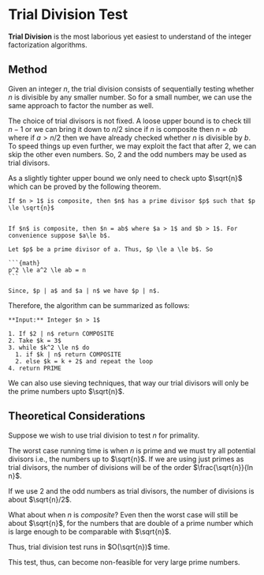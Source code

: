 # Trial Division Test

**Trial Division** is the most laborious yet easiest to understand of the integer factorization algorithms.

## Method

Given an integer $n$, the trial division consists of sequentially testing whether $n$ is divisible by any smaller number. So for a small number, we can use the same approach to factor the number as well.

The choice of trial divisors is not fixed. A loose upper bound is to check till $n - 1$ or we can bring it down to $n/2$ since if $n$ is composite then $n = ab$ where if $a > n/2$ then we have already checked whether $n$ is divisible by $b$. To speed things up even further, we may exploit the fact that after 2, we can skip the other even numbers. So, 2 and the odd numbers may be used as trial divisors.

As a slightly tighter upper bound we only need to check upto $\sqrt{n}$ which can be proved by the following theorem. 

```{prf:theorem}
If $n > 1$ is composite, then $n$ has a prime divisor $p$ such that $p \le \sqrt{n}$
```

`````{prf:proof}

If $n$ is composite, then $n = ab$ where $a > 1$ and $b > 1$. For convenience suppose $a\le b$. 

Let $p$ be a prime divisor of a. Thus, $p \le a \le b$. So

```{math}
p^2 \le a^2 \le ab = n
```

Since, $p | a$ and $a | n$ we have $p | n$.
`````

Therefore, the algorithm can be summarized as follows:

```{prf:algorithm}
**Input:** Integer $n > 1$

1. If $2 | n$ return COMPOSITE
2. Take $k = 3$
3. while $k^2 \le n$ do
  1. if $k | n$ return COMPOSITE
  2. else $k = k + 2$ and repeat the loop
4. return PRIME
```

We can also use sieving techniques, that way our trial divisors will only be the prime numbers upto $\sqrt{n}$.

## Theoretical Considerations

Suppose we wish to use trial division to test $n$ for primality. 

The worst case running time is when $n$ is prime and we must try all potential divisors i.e., the numbers up to $\sqrt{n}$. If we are using just primes as trial divisors, the number of divisions will be of the order $\frac{\sqrt{n}}{ln n}$.

If we use $2$ and the odd numbers as trial divisors, the number of divisions is about $\sqrt{n}/2$. 

What about when $n$ is *composite*? Even then the worst case will still be about $\sqrt{n}$, for the numbers that are double of a prime number which is large enough to be comparable with $\sqrt{n}$.

Thus, trial division test runs in $O(\sqrt{n})$ time.

This test, thus, can become non-feasible for very large prime numbers.